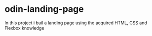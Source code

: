 # odin-landing-page
In this project i buil a landing page using the acquired HTML, CSS and Flexbox knowledge
